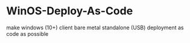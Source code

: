 # WinOS-Deploy-As-Code
make windows (10+) client bare metal standalone (USB) deployment as code as possible
